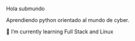 Hola submundo

Aprendiendo python orientado al mundo de cyber.
<!---
gumerzzzindo/gumerzzzindo is a ✨ special ✨ repository because its `patosmisfollowers.md` (this file) appears on your GitHub profile.
You can click the Preview link to take a look at your changes.
--->
🌱 I’m currently learning Full Stack and Linux
